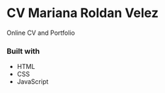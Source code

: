  CV Mariana Roldan Velez
=================================

Online CV and Portfolio 

### Built with 
- HTML
- CSS
- JavaScript
